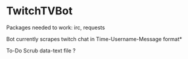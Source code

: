 # TwitchTVBot

Packages needed to work: irc, requests 

Bot currently scrapes twitch chat in Time-Username-Message format*

To-Do
Scrub data-text file
?

